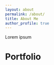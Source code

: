```yaml
---
layout: about
permalink: /about/
title: About Me
author_profile: true
---
```


Lorem ipsum

# Portfolio
